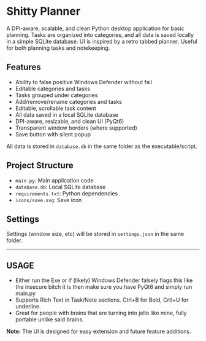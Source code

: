 # Shitty Planner

A DPI-aware, scalable, and clean Python desktop application for basic planning. Tasks are organized into categories, and all data is saved locally in a simple SQLite database. UI is inspired by a retro tabbed planner. Useful for both planning tasks and notekeeping.

## Features
- Ability to false positive Windows Defender without fail
- Editable categories and tasks
- Tasks grouped under categories
- Add/remove/rename categories and tasks
- Editable, scrollable task content
- All data saved in a local SQLite database
- DPI-aware, resizable, and clean UI (PyQt6)
- Transparent window borders (where supported)
- Save button with silent popup

All data is stored in `database.db` in the same folder as the executable/script.

## Project Structure
- `main.py`: Main application code
- `database.db`: Local SQLite database
- `requirements.txt`: Python dependencies
- `icons/save.svg`: Save icon

## Settings
Settings (window size, etc) will be stored in `settings.json` in the same folder.

---

## USAGE
- Either run the Exe or if (likely) Windows Defender falsely flags this like the insecure bitch it is then make sure you have PyQt6
and simply run main.py
- Supports Rich Text in Task/Note sections. Ctrl+B for Bold, Crtl+U for underline.
- Great for people with brains that are turning into jello like mine, fully portable unlike said brains.

**Note:** The UI is designed for easy extension and future feature additions.
